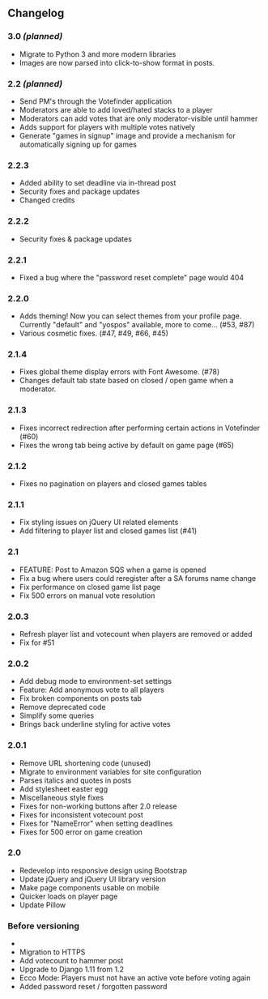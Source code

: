 ## Changelog

### 3.0 _(planned)_
- Migrate to Python 3 and more modern libraries
- Images are now parsed into click-to-show format in posts.

### 2.2 _(planned)_
- Send PM's through the Votefinder application
- Moderators are able to add loved/hated stacks to a player
- Moderators can add votes that are only moderator-visible until hammer
- Adds support for players with multiple votes natively
- Generate "games in signup" image and provide a mechanism for automatically signing up for games

### 2.2.3
- Added ability to set deadline via in-thread post
- Security fixes and package updates
- Changed credits


### 2.2.2
- Security fixes & package updates

### 2.2.1
- Fixed a bug where the "password reset complete" page would 404

### 2.2.0
- Adds theming! Now you can select themes from your profile page. Currently "default" and "yospos" available, more to come... (#53, #87)
- Various cosmetic fixes. (#47, #49, #66, #45)

### 2.1.4
- Fixes global theme display errors with Font Awesome. (#78)
- Changes default tab state based on closed / open game when a moderator.

### 2.1.3
- Fixes incorrect redirection after performing certain actions in Votefinder (#60)
- Fixes the wrong tab being active by default on game page (#65)

### 2.1.2
- Fixes no pagination on players and closed games tables

### 2.1.1
- Fix styling issues on jQuery UI related elements
- Add filtering to player list and closed games list (#41)

### 2.1
- FEATURE: Post to Amazon SQS when a game is opened
- Fix a bug where users could reregister after a SA forums name change
- Fix performance on closed game list page
- Fix 500 errors on manual vote resolution

### 2.0.3
- Refresh player list and votecount when players are removed or added
- Fix for #51

### 2.0.2
- Add debug mode to environment-set settings
- Feature: Add anonymous vote to all players
- Fix broken components on posts tab
- Remove deprecated code
- Simplify some queries
- Brings back underline styling for active votes


### 2.0.1
- Remove URL shortening code (unused)
- Migrate to environment variables for site configuration
- Parses italics and quotes in posts
- Add stylesheet easter egg
- Miscellaneous style fixes
- Fixes for non-working buttons after 2.0 release
- Fixes for inconsistent votecount post
- Fixes for "NameError" when setting deadlines
- Fixes for 500 error on game creation

### 2.0
- Redevelop into responsive design using Bootstrap
- Update jQuery and jQuery UI library version
- Make page components usable on mobile
- Quicker loads on player page
- Update Pillow

### Before versioning
- 
- Migration to HTTPS
- Add votecount to hammer post
- Upgrade to Django 1.11 from 1.2
- Ecco Mode: Players must not have an active vote before voting again
- Added password reset / forgotten password
